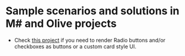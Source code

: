 # Sample scenarios and solutions in M# and Olive projects

- Check [this project](/Docs/CustomRadioButtons.md) if you need to render Radio buttons and/or checkboxes as buttons or a custom card style UI.